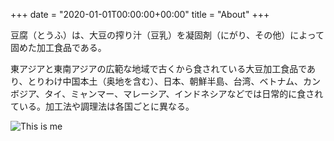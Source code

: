 +++
date = "2020-01-01T00:00:00+00:00"
title = "About"
+++

豆腐（とうふ）は、大豆の搾り汁（豆乳）を凝固剤（にがり、その他）によって固めた加工食品である。

東アジアと東南アジアの広範な地域で古くから食されている大豆加工食品であり、とりわけ中国本土（奥地を含む）、日本、朝鮮半島、台湾、ベトナム、カンボジア、タイ、ミャンマー、マレーシア、インドネシアなどでは日常的に食されている。加工法や調理法は各国ごとに異なる。

![This is me][1]



[1]: /img/about.png
